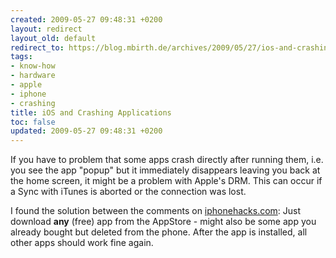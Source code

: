 ```yaml
---
created: 2009-05-27 09:48:31 +0200
layout: redirect
layout_old: default
redirect_to: https://blog.mbirth.de/archives/2009/05/27/ios-and-crashing-applications.html
tags:
- know-how
- hardware
- apple
- iphone
- crashing
title: iOS and Crashing Applications
toc: false
updated: 2009-05-27 09:48:31 +0200
---
```


If you have to problem that some apps crash directly after running them, i.e. you see the app "popup" but it
immediately disappears leaving you back at the home screen, it might be a problem with Apple's DRM. This can
occur if a Sync with iTunes is aborted or the connection was lost.

I found the solution between the comments on [iphonehacks.com](http://www.iphonehacks.com/2008/07/app-crash-fix.html#comment-6a00d83534e7f169e2010534da1d1c970c):
Just download **any** (free) app from the AppStore - might also be some app you already bought but deleted
from the phone. After the app is installed, all other apps should work fine again.